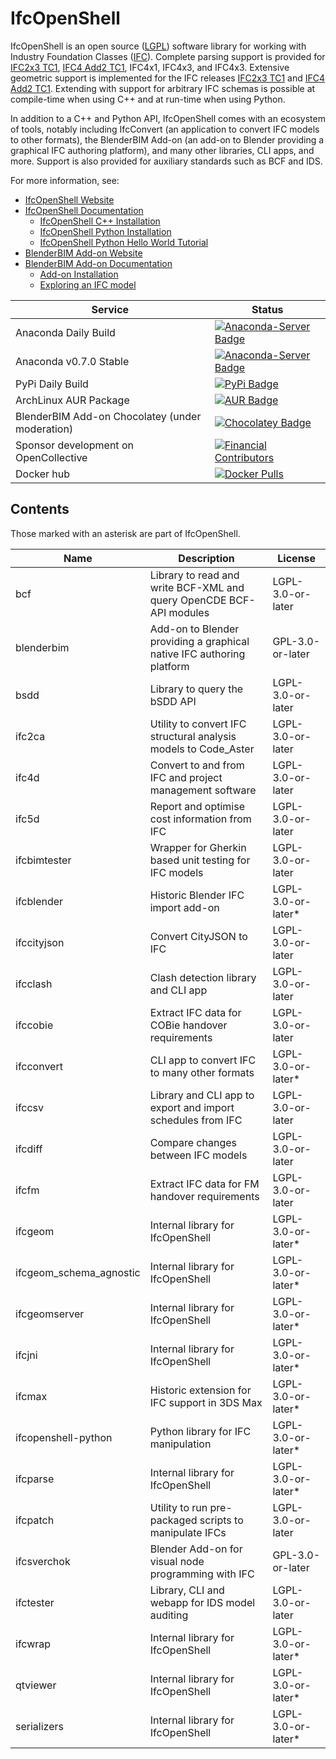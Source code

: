 
IfcOpenShell 
============

IfcOpenShell is an open source ([LGPL]) software library for working with Industry Foundation Classes ([IFC]). Complete
parsing support is provided for [IFC2x3 TC1], [IFC4 Add2 TC1], IFC4x1, IFC4x3, and IFC4x3. Extensive geometric support
is implemented for the IFC releases [IFC2x3 TC1] and [IFC4 Add2 TC1]. Extending with support for arbitrary IFC schemas
is possible at compile-time when using C++ and at run-time when using Python.

In addition to a C++ and Python API, IfcOpenShell comes with an ecosystem of tools, notably including IfcConvert (an application to convert IFC models to
other formats), the BlenderBIM Add-on (an add-on to Blender providing a graphical IFC authoring platform), and many
other libraries, CLI apps, and more. Support is also provided for auxiliary standards such as BCF and IDS.

For more information, see:

* [IfcOpenShell Website](http://ifcopenshell.org)
* [IfcOpenShell Documentation](http://blenderbim.org/docs-python)
  * [IfcOpenShell C++ Installation](https://blenderbim.org/docs-python/ifcopenshell/installation.html)
  * [IfcOpenShell Python Installation](https://blenderbim.org/docs-python/ifcopenshell-python/installation.html)
  * [IfcOpenShell Python Hello World Tutorial](https://blenderbim.org/docs-python/ifcopenshell-python/hello_world.html)
* [BlenderBIM Add-on Website](https://blenderbim.org)
* [BlenderBIM Add-on Documentation](http://blenderbim.org/docs)
  * [Add-on Installation](https://blenderbim.org/docs/users/installation.html)
  * [Exploring an IFC model](https://blenderbim.org/docs/users/exploring_an_ifc_model.html)

| Service                                         | Status                                                                                                                                       |
| ----------------------------------------------- | -------------------------------------------------------------------------------------------------------------------------------------------- |
| Anaconda Daily Build                            | [![Anaconda-Server Badge](https://img.shields.io/conda/vn/ifcopenshell/ifcopenshell)](https://anaconda.org/ifcopenshell/ifcopenshell)        |
| Anaconda v0.7.0 Stable                          | [![Anaconda-Server Badge](https://img.shields.io/conda/vn/conda-forge/ifcopenshell)](https://anaconda.org/conda-forge/ifcopenshell)          |
| PyPi Daily Build                                | [![PyPi Badge](https://img.shields.io/pypi/v/ifcopenshell)](https://pypi.org/project/ifcopenshell/)                                          |
| ArchLinux AUR Package                           | [![AUR Badge](https://img.shields.io/aur/version/ifcopenshell-git)](https://aur.archlinux.org/packages/ifcopenshell-git)                     |
| BlenderBIM Add-on Chocolatey (under moderation) | [![Chocolatey Badge](https://img.shields.io/chocolatey/v/blenderbim-nightly)](https://community.chocolatey.org/packages/blenderbim-nightly/) |
| Sponsor development on OpenCollective           | [![Financial Contributors](https://opencollective.com/opensourcebim/tiers/badge.svg)](https://opencollective.com/opensourcebim/)             |
| Docker hub                                      | [![Docker Pulls](https://img.shields.io/docker/pulls/aecgeeks/ifcopenshell)](https://hub.docker.com/r/aecgeeks/ifcopenshell)                 |

Contents
--------

Those marked with an asterisk are part of IfcOpenShell.

| Name                      | Description                                                           | License             |
| ------------------------- | ----------------------------------------------------------------------| ------------------- |
| bcf                       | Library to read and write BCF-XML and query OpenCDE BCF-API modules   | LGPL-3.0-or-later   |
| blenderbim                | Add-on to Blender providing a graphical native IFC authoring platform | GPL-3.0-or-later    |
| bsdd                      | Library to query the bSDD API                                         | LGPL-3.0-or-later   |
| ifc2ca                    | Utility to convert IFC structural analysis models to Code_Aster       | LGPL-3.0-or-later   |
| ifc4d                     | Convert to and from IFC and project management software               | LGPL-3.0-or-later   |
| ifc5d                     | Report and optimise cost information from IFC                         | LGPL-3.0-or-later   |
| ifcbimtester              | Wrapper for Gherkin based unit testing for IFC models                 | LGPL-3.0-or-later   |
| ifcblender                | Historic Blender IFC import add-on                                    | LGPL-3.0-or-later\* |
| ifccityjson               | Convert CityJSON to IFC                                               | LGPL-3.0-or-later   |
| ifcclash                  | Clash detection library and CLI app                                   | LGPL-3.0-or-later   |
| ifccobie                  | Extract IFC data for COBie handover requirements                      | LGPL-3.0-or-later   |
| ifcconvert                | CLI app to convert IFC to many other formats                          | LGPL-3.0-or-later\* |
| ifccsv                    | Library and CLI app to export and import schedules from IFC           | LGPL-3.0-or-later   |
| ifcdiff                   | Compare changes between IFC models                                    | LGPL-3.0-or-later   |
| ifcfm                     | Extract IFC data for FM handover requirements                         | LGPL-3.0-or-later   |
| ifcgeom                   | Internal library for IfcOpenShell                                     | LGPL-3.0-or-later\* |
| ifcgeom\_schema\_agnostic | Internal library for IfcOpenShell                                     | LGPL-3.0-or-later\* |
| ifcgeomserver             | Internal library for IfcOpenShell                                     | LGPL-3.0-or-later\* |
| ifcjni                    | Internal library for IfcOpenShell                                     | LGPL-3.0-or-later\* |
| ifcmax                    | Historic extension for IFC support in 3DS Max                         | LGPL-3.0-or-later\* |
| ifcopenshell-python       | Python library for IFC manipulation                                   | LGPL-3.0-or-later\* |
| ifcparse                  | Internal library for IfcOpenShell                                     | LGPL-3.0-or-later\* |
| ifcpatch                  | Utility to run pre-packaged scripts to manipulate IFCs                | LGPL-3.0-or-later   |
| ifcsverchok               | Blender Add-on for visual node programming with IFC                   | GPL-3.0-or-later    |
| ifctester                 | Library, CLI and webapp for IDS model auditing                        | LGPL-3.0-or-later   |
| ifcwrap                   | Internal library for IfcOpenShell                                     | LGPL-3.0-or-later\* |
| qtviewer                  | Internal library for IfcOpenShell                                     | LGPL-3.0-or-later\* |
| serializers               | Internal library for IfcOpenShell                                     | LGPL-3.0-or-later\* |

[LGPL]: https://github.com/IfcOpenShell/IfcOpenShell/tree/master/COPYING.LESSER "LGPL-3.0-or-later"
[IFC]: https://technical.buildingsmart.org/standards/ifc/ "IFC"
[IFC2x3 TC1]: https://standards.buildingsmart.org/IFC/RELEASE/IFC2x3/TC1/HTML/ "IFC2x3 TC1"
[IFC4 Add2 TC1]: https://standards.buildingsmart.org/IFC/RELEASE/IFC4/ADD2_TC1/HTML/ "IFC4 Add2 TC1"
[Visual Studio]: https://www.visualstudio.com/ "Visual Studio"
[Visual C++ Build Tools]: http://landinghub.visualstudio.com/visual-cpp-build-tools "Visual C++ Build Tools"
[MSYS2]: https://msys2.github.io/ "MSYS2"
[win/readme.md]: https://github.com/IfcOpenShell/IfcOpenShell/tree/master/win/readme.md "win/readme.md"
[nix/build-all.py]: https://github.com/IfcOpenShell/IfcOpenShell/tree/master/nix/build-all.py "nix/build-all.py"
